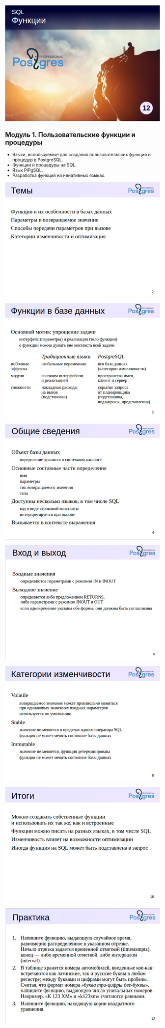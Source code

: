 ![alt text](image.png)

## Модуль 1. Пользовательские функции и процедуры
- Языки, используемые для создания пользовательских функций и процедур в PostgreSQL.
- Функции и процедуры на SQL.
- Язык PlPgSQL.
- Разработка функций на ненативных языках.



![alt text](image-1.png)

![alt text](image-2.png)

![alt text](image-3.png)

![alt text](image-4.png)

![alt text](image-5.png)

![alt text](image-6.png)


![alt text](image-8.png)